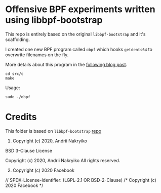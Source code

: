 # Offensive BPF experiments written using libbpf-bootstrap

This repo is entirely based on the original `libbpf-bootstrap` and it's scaffolding. 


I created one new BPF program called `obpf` which hooks `getdents64` to overwrite filenames on the fly.

More details about this program in the [following blog post](https://embracethered.com/blog/posts/2021/offensive-bpf-libbpf-bpf_probe_write_user/).

```
cd src/c
make
```

Usage:

```
sudo ./obpf
```



# Credits

This folder is based on `libbpf-bootstrap` [repo](https://github.com/libbpf/libbpf-bootstrap)

1) Copyright (c) 2020, Andrii Nakryiko

BSD 3-Clause License

Copyright (c) 2020, Andrii Nakryiko
All rights reserved.

2) Copyright (c) 2020 Facebook

// SPDX-License-Identifier: (LGPL-2.1 OR BSD-2-Clause)
/* Copyright (c) 2020 Facebook */


